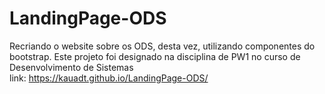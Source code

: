 # LandingPage-ODS
Recriando o website sobre os ODS, desta vez, utilizando componentes do bootstrap. Este projeto foi designado na disciplina de PW1 no curso de Desenvolvimento de Sistemas
<br>
link: https://kauadt.github.io/LandingPage-ODS/
